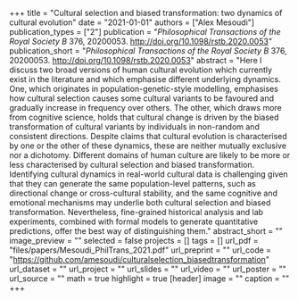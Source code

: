 +++
title = "Cultural selection and biased transformation: two dynamics of cultural evolution"
date = "2021-01-01"
authors = ["Alex Mesoudi"]
publication_types = ["2"]
publication = "_Philosophical Transactions of the Royal Society B_ 376, 20200053. http://doi.org/10.1098/rstb.2020.0053"
publication_short = "_Philosophical Transactions of the Royal Society B_ 376, 20200053. http://doi.org/10.1098/rstb.2020.0053"
abstract = "Here I discuss two broad versions of human cultural evolution which currently exist in the literature and which emphasise different underlying dynamics. One, which originates in population-genetic-style modelling, emphasises how cultural selection causes some cultural variants to be favoured and gradually increase in frequency over others. The other, which draws more from cognitive science, holds that cultural change is driven by the biased transformation of cultural variants by individuals in non-random and consistent directions. Despite claims that cultural evolution is characterised by one or the other of these dynamics, these are neither mutually exclusive nor a dichotomy. Different domains of human culture are likely to be more or less characterised by cultural selection and biased transformation. Identifying cultural dynamics in real-world cultural data is challenging given that they can generate the same population-level patterns, such as directional change or cross-cultural stability, and the same cognitive and emotional mechanisms may underlie both cultural selection and biased transformation. Nevertheless, fine-grained historical analysis and lab experiments, combined with formal models to generate quantitative predictions, offer the best way of distinguishing them."
abstract_short = ""
image_preview = ""
selected = false
projects = []
tags = []
url_pdf = "files/papers/Mesoudi_PhilTrans_2021.pdf"
url_preprint = ""
url_code = "https://github.com/amesoudi/culturalselection_biasedtransformation"
url_dataset = ""
url_project = ""
url_slides = ""
url_video = ""
url_poster = ""
url_source = ""
math = true
highlight = true
[header]
image = ""
caption = ""
+++
